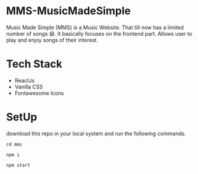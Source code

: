 # MMS-MusicMadeSimple
Music Made Simple (MMS) is a Music Website. That till now has a limited number of songs 😅. It basically focuses on the frontend part.
Allows user to play and enjoy songs of their interest.

# Tech Stack
 - ReactJs
 - Vanilla CSS
 - Fontawesome Icons

# SetUp

download this repo in your local system and run the following commands.

```
cd mms
```

```
npm i
```

```
npm start
```

